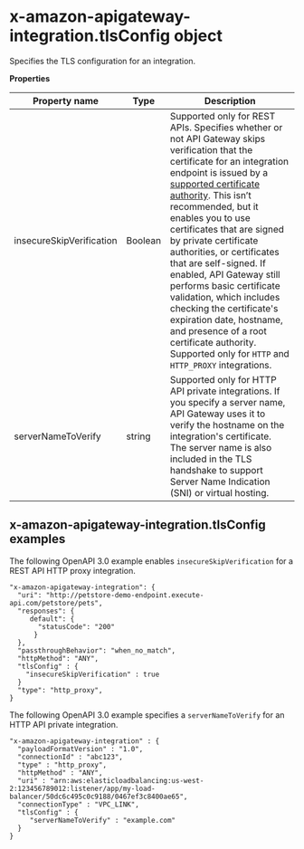 # x\-amazon\-apigateway\-integration\.tlsConfig object<a name="api-gateway-extensions-integration-tls-config"></a>

Specifies the TLS configuration for an integration\.


**Properties**  

| Property name | Type | Description | 
| --- | --- | --- | 
| insecureSkipVerification | Boolean |  Supported only for REST APIs\. Specifies whether or not API Gateway skips verification that the certificate for an integration endpoint is issued by a [supported certificate authority](https://docs.aws.amazon.com/apigateway/latest/developerguide/api-gateway-supported-certificate-authorities-for-http-endpoints.html)\. This isn’t recommended, but it enables you to use certificates that are signed by private certificate authorities, or certificates that are self\-signed\. If enabled, API Gateway still performs basic certificate validation, which includes checking the certificate's expiration date, hostname, and presence of a root certificate authority\. Supported only for `HTTP` and `HTTP_PROXY` integrations\.  | 
| serverNameToVerify | string |  Supported only for HTTP API private integrations\. If you specify a server name, API Gateway uses it to verify the hostname on the integration's certificate\. The server name is also included in the TLS handshake to support Server Name Indication \(SNI\) or virtual hosting\.  | 

## x\-amazon\-apigateway\-integration\.tlsConfig examples<a name="api-gateway-extensions-integration-tls-config-example"></a>

The following OpenAPI 3\.0 example enables `insecureSkipVerification` for a REST API HTTP proxy integration\.

```
"x-amazon-apigateway-integration": {
  "uri": "http://petstore-demo-endpoint.execute-api.com/petstore/pets",
  "responses": {
     default": {
       "statusCode": "200"
      }
  },
  "passthroughBehavior": "when_no_match",
  "httpMethod": "ANY",
  "tlsConfig" : {
    "insecureSkipVerification" : true
  }
  "type": "http_proxy",
}
```

The following OpenAPI 3\.0 example specifies a `serverNameToVerify` for an HTTP API private integration\.

```
"x-amazon-apigateway-integration" : {
  "payloadFormatVersion" : "1.0",
  "connectionId" : "abc123",
  "type" : "http_proxy",
  "httpMethod" : "ANY",
  "uri" : "arn:aws:elasticloadbalancing:us-west-2:123456789012:listener/app/my-load-balancer/50dc6c495c0c9188/0467ef3c8400ae65",
  "connectionType" : "VPC_LINK",
  "tlsConfig" : {
     "serverNameToVerify" : "example.com"
  }
}
```
